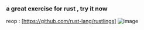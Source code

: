 ### a great exercise for rust , try it now
reop : [https://github.com/rust-lang/rustlings]
![image](https://github.com/Horc-zh/rustlings_answer/assets/127604084/d41c1cff-4ce3-42bb-b241-7454c637fd92)
